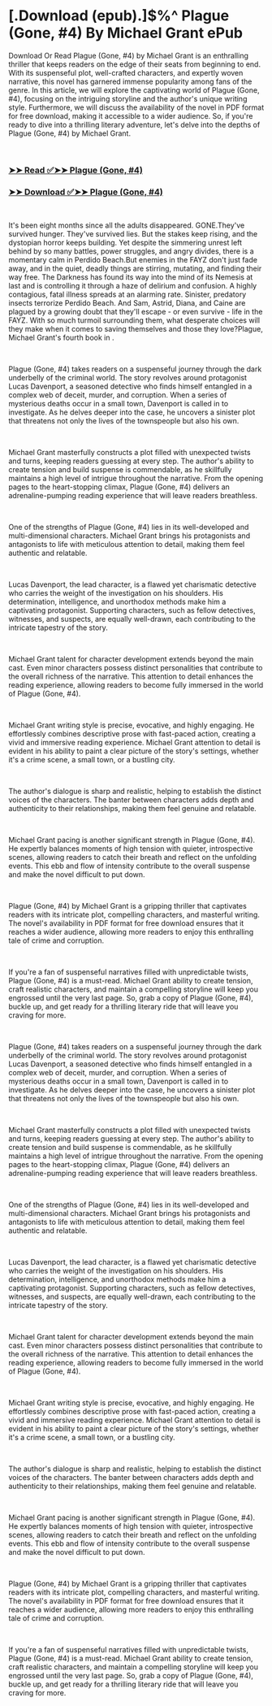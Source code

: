 # [.Download (epub).]$%^ Plague (Gone, #4) By Michael  Grant ePub

<p>Download Or Read Plague (Gone, #4) by Michael  Grant is an enthralling thriller that keeps readers on the edge of their seats from beginning to end. With its suspenseful plot, well-crafted characters, and expertly woven narrative, this novel has garnered immense popularity among fans of the genre. In this article, we will explore the captivating world of Plague (Gone, #4), focusing on the intriguing storyline and the author's unique writing style. Furthermore, we will discuss the availability of the novel in PDF format for free download, making it accessible to a wider audience. So, if you're ready to dive into a thrilling literary adventure, let's delve into the depths of Plague (Gone, #4) by Michael  Grant.</p>
<p>&nbsp;</p>

### [➤➤ Read ✅➤➤ Plague (Gone, #4)](https://pdfwebsitebooks.blogspot.com/id/6686101)

### [➤➤ Download ✅➤➤ Plague (Gone, #4)](https://pdfwebsitebooks.blogspot.com/id/6686101)

<p>&nbsp;</p>
<p>It's been eight months since all the adults disappeared. GONE.They've survived hunger. They've survived lies. But the stakes keep rising, and the dystopian horror keeps building. Yet despite the simmering unrest left behind by so many battles, power struggles, and angry divides, there is a momentary calm in Perdido Beach.But enemies in the FAYZ don't just fade away, and in the quiet, deadly things are stirring, mutating, and finding their way free. The Darkness has found its way into the mind of its Nemesis at last and is controlling it through a haze of delirium and confusion. A highly contagious, fatal illness spreads at an alarming rate. Sinister, predatory insects terrorize Perdido Beach. And Sam, Astrid, Diana, and Caine are plagued by a growing doubt that they'll escape - or even survive - life in the FAYZ. With so much turmoil surrounding them, what desperate choices will they make when it comes to saving themselves and those they love?Plague, Michael Grant's fourth book in .</p>
<p>&nbsp;</p>
<p>Plague (Gone, #4) takes readers on a suspenseful journey through the dark underbelly of the criminal world. The story revolves around protagonist Lucas Davenport, a seasoned detective who finds himself entangled in a complex web of deceit, murder, and corruption. When a series of mysterious deaths occur in a small town, Davenport is called in to investigate. As he delves deeper into the case, he uncovers a sinister plot that threatens not only the lives of the townspeople but also his own.</p>
<p>&nbsp;</p>
<p>Michael  Grant masterfully constructs a plot filled with unexpected twists and turns, keeping readers guessing at every step. The author's ability to create tension and build suspense is commendable, as he skillfully maintains a high level of intrigue throughout the narrative. From the opening pages to the heart-stopping climax, Plague (Gone, #4) delivers an adrenaline-pumping reading experience that will leave readers breathless.</p>
<p>&nbsp;</p>
<p>One of the strengths of Plague (Gone, #4) lies in its well-developed and multi-dimensional characters. Michael  Grant brings his protagonists and antagonists to life with meticulous attention to detail, making them feel authentic and relatable.</p>
<p>&nbsp;</p>
<p>Lucas Davenport, the lead character, is a flawed yet charismatic detective who carries the weight of the investigation on his shoulders. His determination, intelligence, and unorthodox methods make him a captivating protagonist. Supporting characters, such as fellow detectives, witnesses, and suspects, are equally well-drawn, each contributing to the intricate tapestry of the story.</p>
<p>&nbsp;</p>
<p>Michael  Grant talent for character development extends beyond the main cast. Even minor characters possess distinct personalities that contribute to the overall richness of the narrative. This attention to detail enhances the reading experience, allowing readers to become fully immersed in the world of Plague (Gone, #4).</p>
<p>&nbsp;</p>
<p>Michael  Grant writing style is precise, evocative, and highly engaging. He effortlessly combines descriptive prose with fast-paced action, creating a vivid and immersive reading experience. Michael  Grant attention to detail is evident in his ability to paint a clear picture of the story's settings, whether it's a crime scene, a small town, or a bustling city.</p>
<p>&nbsp;</p>
<p>The author's dialogue is sharp and realistic, helping to establish the distinct voices of the characters. The banter between characters adds depth and authenticity to their relationships, making them feel genuine and relatable.</p>
<p>&nbsp;</p>
<p>Michael  Grant pacing is another significant strength in Plague (Gone, #4). He expertly balances moments of high tension with quieter, introspective scenes, allowing readers to catch their breath and reflect on the unfolding events. This ebb and flow of intensity contribute to the overall suspense and make the novel difficult to put down.</p>
<p>&nbsp;</p>
<p>Plague (Gone, #4) by Michael  Grant is a gripping thriller that captivates readers with its intricate plot, compelling characters, and masterful writing. The novel's availability in PDF format for free download ensures that it reaches a wider audience, allowing more readers to enjoy this enthralling tale of crime and corruption.</p>
<p>&nbsp;</p>
<p>If you're a fan of suspenseful narratives filled with unpredictable twists, Plague (Gone, #4) is a must-read. Michael  Grant ability to create tension, craft realistic characters, and maintain a compelling storyline will keep you engrossed until the very last page. So, grab a copy of Plague (Gone, #4), buckle up, and get ready for a thrilling literary ride that will leave you craving for more.</p>
<p>&nbsp;</p>
<p>Plague (Gone, #4) takes readers on a suspenseful journey through the dark underbelly of the criminal world. The story revolves around protagonist Lucas Davenport, a seasoned detective who finds himself entangled in a complex web of deceit, murder, and corruption. When a series of mysterious deaths occur in a small town, Davenport is called in to investigate. As he delves deeper into the case, he uncovers a sinister plot that threatens not only the lives of the townspeople but also his own.</p>
<p>&nbsp;</p>
<p>Michael  Grant masterfully constructs a plot filled with unexpected twists and turns, keeping readers guessing at every step. The author's ability to create tension and build suspense is commendable, as he skillfully maintains a high level of intrigue throughout the narrative. From the opening pages to the heart-stopping climax, Plague (Gone, #4) delivers an adrenaline-pumping reading experience that will leave readers breathless.</p>
<p>&nbsp;</p>
<p>One of the strengths of Plague (Gone, #4) lies in its well-developed and multi-dimensional characters. Michael  Grant brings his protagonists and antagonists to life with meticulous attention to detail, making them feel authentic and relatable.</p>
<p>&nbsp;</p>
<p>Lucas Davenport, the lead character, is a flawed yet charismatic detective who carries the weight of the investigation on his shoulders. His determination, intelligence, and unorthodox methods make him a captivating protagonist. Supporting characters, such as fellow detectives, witnesses, and suspects, are equally well-drawn, each contributing to the intricate tapestry of the story.</p>
<p>&nbsp;</p>
<p>Michael  Grant talent for character development extends beyond the main cast. Even minor characters possess distinct personalities that contribute to the overall richness of the narrative. This attention to detail enhances the reading experience, allowing readers to become fully immersed in the world of Plague (Gone, #4).</p>
<p>&nbsp;</p>
<p>Michael  Grant writing style is precise, evocative, and highly engaging. He effortlessly combines descriptive prose with fast-paced action, creating a vivid and immersive reading experience. Michael  Grant attention to detail is evident in his ability to paint a clear picture of the story's settings, whether it's a crime scene, a small town, or a bustling city.</p>
<p>&nbsp;</p>
<p>The author's dialogue is sharp and realistic, helping to establish the distinct voices of the characters. The banter between characters adds depth and authenticity to their relationships, making them feel genuine and relatable.</p>
<p>&nbsp;</p>
<p>Michael  Grant pacing is another significant strength in Plague (Gone, #4). He expertly balances moments of high tension with quieter, introspective scenes, allowing readers to catch their breath and reflect on the unfolding events. This ebb and flow of intensity contribute to the overall suspense and make the novel difficult to put down.</p>
<p>&nbsp;</p>
<p>Plague (Gone, #4) by Michael  Grant is a gripping thriller that captivates readers with its intricate plot, compelling characters, and masterful writing. The novel's availability in PDF format for free download ensures that it reaches a wider audience, allowing more readers to enjoy this enthralling tale of crime and corruption.</p>
<p>&nbsp;</p>
<p>If you're a fan of suspenseful narratives filled with unpredictable twists, Plague (Gone, #4) is a must-read. Michael  Grant ability to create tension, craft realistic characters, and maintain a compelling storyline will keep you engrossed until the very last page. So, grab a copy of Plague (Gone, #4), buckle up, and get ready for a thrilling literary ride that will leave you craving for more.</p>
<p>&nbsp;</p>
